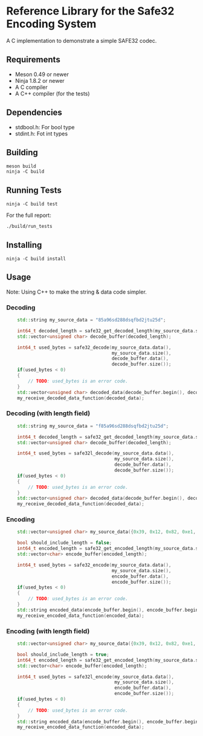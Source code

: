 Reference Library for the Safe32 Encoding System
================================================

A C implementation to demonstrate a simple SAFE32 codec.


Requirements
------------

  * Meson 0.49 or newer
  * Ninja 1.8.2 or newer
  * A C compiler
  * A C++ compiler (for the tests)


Dependencies
------------

 * stdbool.h: For bool type
 * stdint.h: Fot int types


Building
--------

    meson build
    ninja -C build


Running Tests
-------------

    ninja -C build test

For the full report:

    ./build/run_tests


Installing
----------

    ninja -C build install


Usage
-----

Note: Using C++ to make the string & data code simpler.

### Decoding

```c++
    std::string my_source_data = "85a96sd288dsqfbd2jtu25d";

    int64_t decoded_length = safe32_get_decoded_length(my_source_data.size());
    std::vector<unsigned char> decode_buffer(decoded_length);

    int64_t used_bytes = safe32_decode(my_source_data.data(),
                                       my_source_data.size(),
                                       decode_buffer.data(),
                                       decode_buffer.size());
    if(used_bytes < 0)
    {
        // TODO: used_bytes is an error code.
    }
    std::vector<unsigned char> decoded_data(decode_buffer.begin(), decode_buffer.begin() + used_bytes);
    my_receive_decoded_data_function(decoded_data);
```

### Decoding (with length field)

```c++
    std::string my_source_data = "f85a96sd288dsqfbd2jtu25d";

    int64_t decoded_length = safe32_get_decoded_length(my_source_data.size());
    std::vector<unsigned char> decode_buffer(decoded_length);

    int64_t used_bytes = safe32l_decode(my_source_data.data(),
                                        my_source_data.size(),
                                        decode_buffer.data(),
                                        decode_buffer.size());
    if(used_bytes < 0)
    {
        // TODO: used_bytes is an error code.
    }
    std::vector<unsigned char> decoded_data(decode_buffer.begin(), decode_buffer.begin() + used_bytes);
    my_receive_decoded_data_function(decoded_data);
```

### Encoding

```C++
    std::vector<unsigned char> my_source_data({0x39, 0x12, 0x82, 0xe1, 0x81, 0x39, 0xd9, 0x8b, 0x39, 0x4c, 0x63, 0x9d, 0x04, 0x8c});

    bool should_include_length = false;
    int64_t encoded_length = safe32_get_encoded_length(my_source_data.size(), should_include_length);
    std::vector<char> encode_buffer(encoded_length);

    int64_t used_bytes = safe32_encode(my_source_data.data(),
                                       my_source_data.size(),
                                       encode_buffer.data(),
                                       encode_buffer.size());
    if(used_bytes < 0)
    {
        // TODO: used_bytes is an error code.
    }
    std::string encoded_data(encode_buffer.begin(), encode_buffer.begin() + used_bytes);
    my_receive_encoded_data_function(encoded_data);
```

### Encoding (with length field)

```c++
    std::vector<unsigned char> my_source_data({0x39, 0x12, 0x82, 0xe1, 0x81, 0x39, 0xd9, 0x8b, 0x39, 0x4c, 0x63, 0x9d, 0x04, 0x8c});

    bool should_include_length = true;
    int64_t encoded_length = safe32_get_encoded_length(my_source_data.size(), should_include_length);
    std::vector<char> encode_buffer(encoded_length);

    int64_t used_bytes = safe32l_encode(my_source_data.data(),
                                        my_source_data.size(),
                                        encode_buffer.data(),
                                        encode_buffer.size());
    if(used_bytes < 0)
    {
        // TODO: used_bytes is an error code.
    }
    std::string encoded_data(encode_buffer.begin(), encode_buffer.begin() + used_bytes);
    my_receive_encoded_data_function(encoded_data);
```
